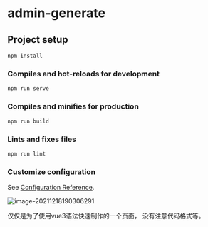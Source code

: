 # admin-generate

## Project setup
```
npm install
```

### Compiles and hot-reloads for development
```
npm run serve
```

### Compiles and minifies for production
```
npm run build
```

### Lints and fixes files
```
npm run lint
```

### Customize configuration
See [Configuration Reference](https://cli.vuejs.org/config/).

![image-20211218190306291](/Users/ganguo/Documents/admin-generate/pic/image-20211218190306291.png)





仅仅是为了使用vue3语法快速制作的一个页面， 没有注意代码格式等。
